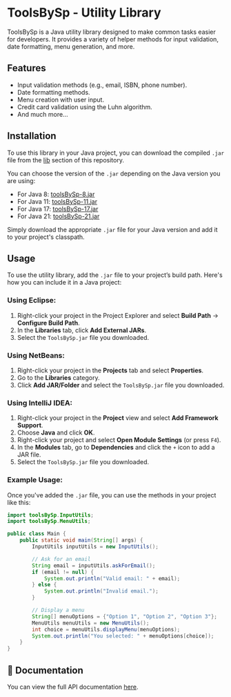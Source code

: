 # ToolsBySp - Utility Library

ToolsBySp is a Java utility library designed to make common tasks easier for developers. It provides a variety of helper methods for input validation, date formatting, menu generation, and more.

## Features

- Input validation methods (e.g., email, ISBN, phone number).
- Date formatting methods.
- Menu creation with user input.
- Credit card validation using the Luhn algorithm.
- And much more...

## Installation

To use this library in your Java project, you can download the compiled `.jar` file from the [lib](https://github.com/SamuelPestan/toolsBySp/blob/master/lib) section of this repository.

You can choose the version of the `.jar` depending on the Java version you are using:

- For Java 8: [toolsBySp-8.jar](https://github.com/SamuelPestan/toolsBySp/blob/master/lib/toolsBySp-8.jar)
- For Java 11: [toolsBySp-11.jar](https://github.com/SamuelPestan/toolsBySp/blob/master/lib/toolsBySp-11.jar)
- For Java 17: [toolsBySp-17.jar](https://github.com/SamuelPestan/toolsBySp/blob/master/lib/toolsBySp-17.jar)
- For Java 21: [toolsBySp-21.jar](https://github.com/SamuelPestan/toolsBySp/blob/master/lib/toolsBySp-21.jar)

Simply download the appropriate `.jar` file for your Java version and add it to your project's classpath.

## Usage

To use the utility library, add the `.jar` file to your project’s build path. Here's how you can include it in a Java project:

### Using Eclipse:

1. Right-click your project in the Project Explorer and select **Build Path** -> **Configure Build Path**.
2. In the **Libraries** tab, click **Add External JARs**.
3. Select the `ToolsBySp.jar` file you downloaded.

### Using NetBeans:

1. Right-click your project in the **Projects** tab and select **Properties**.
2. Go to the **Libraries** category.
3. Click **Add JAR/Folder** and select the `ToolsBySp.jar` file you downloaded.

### Using IntelliJ IDEA:

1. Right-click your project in the **Project** view and select **Add Framework Support**.
2. Choose **Java** and click **OK**.
3. Right-click your project and select **Open Module Settings** (or press `F4`).
4. In the **Modules** tab, go to **Dependencies** and click the `+` icon to add a JAR file.
5. Select the `ToolsBySp.jar` file you downloaded.

### Example Usage:

Once you've added the `.jar` file, you can use the methods in your project like this:

```java
import toolsBySp.InputUtils;
import toolsBySp.MenuUtils;

public class Main {
    public static void main(String[] args) {
        InputUtils inputUtils = new InputUtils();

        // Ask for an email
        String email = inputUtils.askForEmail();
        if (email != null) {
            System.out.println("Valid email: " + email);
        } else {
            System.out.println("Invalid email.");
        }

        // Display a menu
        String[] menuOptions = {"Option 1", "Option 2", "Option 3"};
        MenuUtils menuUtils = new MenuUtils();
        int choice = menuUtils.displayMenu(menuOptions);
        System.out.println("You selected: " + menuOptions[choice]);
    }
}
```

## 📖 Documentation

You can view the full API documentation [here](https://SamuelPestan.github.io/toolsBySp/).
